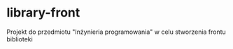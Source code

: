 # library-front
Projekt do przedmiotu "Inżynieria programowania" w celu stworzenia frontu biblioteki
